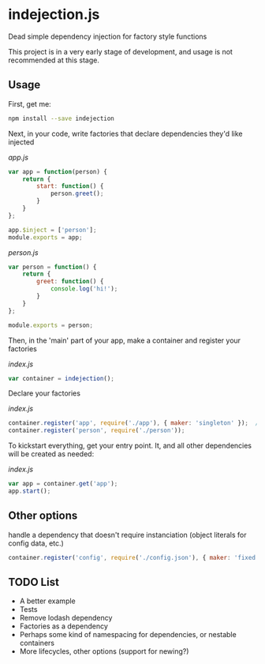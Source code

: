indejection.js
==============

Dead simple dependency injection for factory style functions

This project is in a very early stage of development, and usage is not recommended at this stage.

Usage
-----

First, get me:
```bash
npm install --save indejection
```

Next, in your code, write factories that declare dependencies they'd like injected

*app.js*
```javascript
var app = function(person) {
	return {
 		start: function() {
 			person.greet();
 		}
	}
};

app.$inject = ['person'];
module.exports = app;
```

*person.js*
```javascript
var person = function() {
	return {
		greet: function() {
			console.log('hi!');
		}
	}
};

module.exports = person;
```

Then, in the 'main' part of your app, make a container and register your factories

*index.js*
```javascript
var container = indejection();
```

Declare your factories

*index.js*
```javascript
container.register('app', require('./app'), { maker: 'singleton' });  // singleton will only be made once
container.register('person', require('./person'));
```

To kickstart everything, get your entry point. It, and all other dependencies will be created as needed:

*index.js*
```javascript
var app = container.get('app');
app.start();
```

Other options
--------------

handle a dependency that doesn't require instanciation (object literals for config data, etc.)

```javascript
container.register('config', require('./config.json'), { maker: 'fixed' })
```

TODO List
---------
- A better example
- Tests
- Remove lodash dependency
- Factories as a dependency
- Perhaps some kind of namespacing for dependencies, or nestable containers
- More lifecycles, other options (support for newing?)